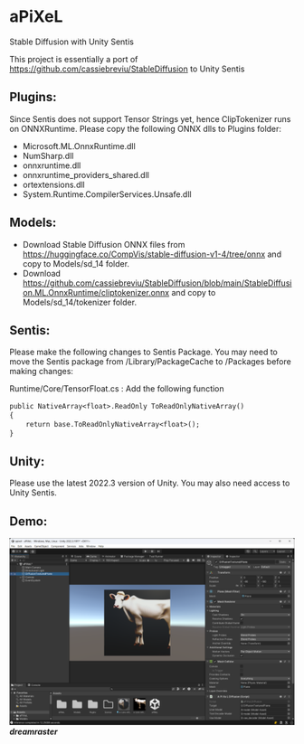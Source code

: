 # aPiXeL 
Stable Diffusion with Unity Sentis

This project is essentially a port of https://github.com/cassiebreviu/StableDiffusion to Unity Sentis 

## Plugins:

Since Sentis does not support Tensor Strings yet, hence ClipTokenizer runs on ONNXRuntime.
Please copy the following ONNX dlls to Plugins folder:

- Microsoft.ML.OnnxRuntime.dll
- NumSharp.dll
- onnxruntime.dll
- onnxruntime_providers_shared.dll
- ortextensions.dll
- System.Runtime.CompilerServices.Unsafe.dll

## Models:

- Download Stable Diffusion ONNX files from https://huggingface.co/CompVis/stable-diffusion-v1-4/tree/onnx and copy to Models/sd_14 folder.
- Download https://github.com/cassiebreviu/StableDiffusion/blob/main/StableDiffusion.ML.OnnxRuntime/cliptokenizer.onnx and copy to Models/sd_14/tokenizer folder.

## Sentis:

Please make the following changes to Sentis Package. You may need to move the Sentis package from /Library/PackageCache to /Packages before making changes:

Runtime/Core/TensorFloat.cs : Add the following function


    public NativeArray<float>.ReadOnly ToReadOnlyNativeArray()
    {
        return base.ToReadOnlyNativeArray<float>();
    }

## Unity:

Please use the latest 2022.3 version of Unity. You may also need access to Unity Sentis.

## Demo:

![Screenshot](Assets/screenshot.png)
***dreamraster***
